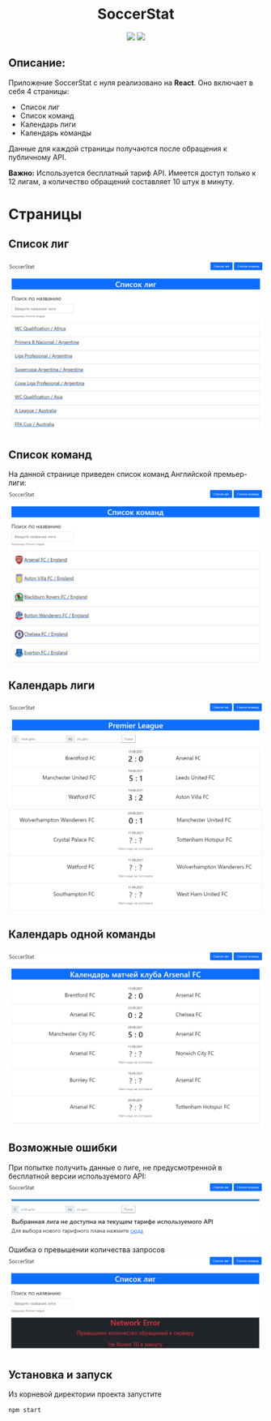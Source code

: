 <h1 align="center">SoccerStat</h1>

<p align="center">
<img src="https://img.shields.io/badge/react-17.0.2-blue">
<img src="https://img.shields.io/badge/made%20by-EmonamontE-green">
</p>

## Описание:

Приложение SoccerStat с нуля реализовано на **React**. Оно включает в себя 4 страницы:

- Список лиг
- Список команд
- Календарь лиги
- Календарь команды

Данные для каждой страницы получаются после обращения к публичному API.

**Важно:** Используется бесплатный тариф API. Имеется доступ только к 12 лигам, а количество обращений составляет 10 штук в минуту.

# Страницы

## Список лиг

![picture](https://github.com/EmonamontE/SoccerStat/blob/main/readme_assets/ListOfLeagues.PNG)

## Список команд

На данной странице приведен список команд Английской премьер-лиги:
![picture](https://github.com/EmonamontE/SoccerStat/blob/main/readme_assets/ListOfTeams.PNG)

## Календарь лиги

![picture](https://github.com/EmonamontE/SoccerStat/blob/main/readme_assets/LeagueCalendar_1.PNG)
![picture](https://github.com/EmonamontE/SoccerStat/blob/main/readme_assets/LeagueCalendar_2.PNG)

## Календарь одной команды

![picture](https://github.com/EmonamontE/SoccerStat/blob/main/readme_assets/TeamCalendar.PNG)

## Возможные ошибки

При попытке получить данные о лиге, не предусмотренной в бесплатной версии используемого API:
![picture](https://github.com/EmonamontE/SoccerStat/blob/main/readme_assets/LeaguesError.PNG)

Ошибка о превышении количества запросов
![picture](https://github.com/EmonamontE/SoccerStat/blob/main/readme_assets/RequestError.PNG)

## Установка и запуск

Из корневой директории проекта запустите
```
npm start
```
